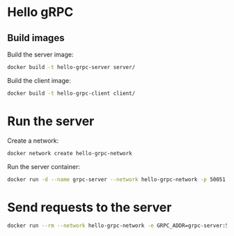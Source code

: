 # Hello gRPC

## Build images

Build the server image:
```bash
docker build -t hello-grpc-server server/
```

Build the client image:
```bash
docker build -t hello-grpc-client client/
```

# Run the server

Create a network:
```bash
docker network create hello-grpc-network
```

Run the server container:
```bash
docker run -d --name grpc-server --network hello-grpc-network -p 50051:50051 hello-grpc-server
```

# Send requests to the server

```bash
docker run --rm --network hello-grpc-network -e GRPC_ADDR=grpc-server:50051 hello-grpc-client python src/main.py
```
